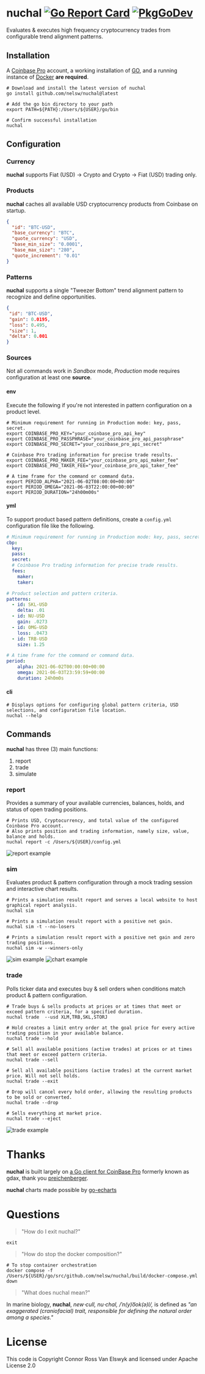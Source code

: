 # nuchal [![Go Report Card][5]][4] [![PkgGoDev][7]][6]

Evaluates & executes high frequency cryptocurrency trades from configurable trend alignment patterns.

## Installation
A [Coinbase Pro][1] account, a working installation of [GO][2], and a running instance of [Docker][3] **are required**.
```shell
# Download and install the latest version of nuchal 
go install github.com/nelsw/nuchal@latest

# Add the go bin directory to your path
export PATH=${PATH}:/Users/${USER}/go/bin

# Confirm successful installation
nuchal
```

## Configuration

### Currency
**nuchal** supports Fiat (USD) -> Crypto and Crypto -> Fiat (USD) trading only.

### Products
**nuchal** caches all available USD cryptocurrency products from Coinbase on startup.
```json
{
  "id": "BTC-USD",
  "base_currency": "BTC",
  "quote_currency": "USD",
  "base_min_size": "0.0001",
  "base_max_size": "280",
  "quote_increment": "0.01"
}
```

### Patterns
**nuchal** supports a single "Tweezer Bottom" trend alignment pattern to recognize and define opportunities.
```json
{
 "id": "BTC-USD",
 "gain": 0.0195,
 "loss": 0.495,
 "size": 1,
 "delta": 0.001
}
```

### Sources
Not all commands work in *Sandbox* mode, *Production* mode requires configuration at least one **source**.

#### env
Execute the following if you're not interested in pattern configuration on a product level.
```shell
# Minimum requirement for running in Production mode: key, pass, secret.
export COINBASE_PRO_KEY="your_coinbase_pro_api_key"
export COINBASE_PRO_PASSPHRASE="your_coinbase_pro_api_passphrase"
export COINBASE_PRO_SECRET="your_coinbase_pro_api_secret"

# Coinbase Pro trading information for precise trade results.
export COINBASE_PRO_MAKER_FEE="your_coinbase_pro_api_maker_fee"
export COINBASE_PRO_TAKER_FEE="your_coinbase_pro_api_taker_fee"

# A time frame for the command or command data.
export PERIOD_ALPHA="2021-06-02T08:00:00+00:00"
export PERIOD_OMEGA="2021-06-03T22:00:00+00:00"
export PERIOD_DURATION="24h00m00s"
```

#### yml 
To support product based pattern definitions, create a `config.yml` configuration file like the following.
```yaml
# Minimum requirement for running in Production mode: key, pass, secret.
cbp:
  key:
  pass:
  secret:
  # Coinbase Pro trading information for precise trade results.
  fees:
    maker:
    taker:

# Product selection and pattern criteria.
patterns:
  - id: SKL-USD
    delta: .01
  - id: NU-USD
    gain: .0273
  - id: OMG-USD
    loss: .0473
  - id: TRB-USD
    size: 1.25

# A time frame for the command or command data.
period:
    alpha: 2021-06-02T00:00:00+00:00
    omega: 2021-06-03T23:59:59+00:00
    duration: 24h0m0s
```

#### cli
```shell
# Displays options for configuring global pattern criteria, USD selections, and configuration file location.
nuchal --help
```

## Commands
**nuchal** has three (3) main functions:
1. report
2. trade
3. simulate


### report
Provides a summary of your available currencies, balances, holds, and status of open trading positions.
```shell
# Prints USD, Cryptocurrency, and total value of the configured Coinbase Pro account.
# Also prints position and trading information, namely size, value, balance and holds.
nuchal report -c /Users/${USER}/config.yml
```
![report example][10]

### sim
Evaluates product & pattern configuration through a mock trading session and interactive chart results.
```shell
# Prints a simulation result report and serves a local website to host graphical report analysis.
nuchal sim

# Prints a simulation result report with a positive net gain.
nuchal sim -t --no-losers

# Prints a simulation result report with a positive net gain and zero trading positions. 
nuchal sim -w --winners-only
```
![sim example][12]
![chart example][14]

### trade
Polls ticker data and executes buy & sell orders when conditions match product & pattern configuration.
```shell
# Trade buys & sells products at prices or at times that meet or exceed pattern criteria, for a specified duration.
nuchal trade  --usd XLM,TRB,SKL,STORJ

# Hold creates a limit entry order at the goal price for every active trading position in your available balance.
nuchal trade --hold

# Sell all available positions (active trades) at prices or at times that meet or exceed pattern criteria.
nuchal trade --sell

# Sell all available positions (active trades) at the current market price. Will not sell holds.
nuchal trade --exit

# Drop will cancel every hold order, allowing the resulting products to be sold or converted.
nuchal trade --drop

# Sells everything at market price.
nuchal trade --eject
```
![trade example][11]

# Thanks
**nuchal** is built largely on [a Go client for CoinBase Pro][8] formerly known as gdax, thank you [preichenberger][9].

**nuchal** charts made possible by [go-echarts][16] 

# Questions

> "How do I exit nuchal?"
```shell
exit
```

> "How do stop the docker composition?"
```shell
# To stop container orchestration
docker compose -f /Users/${USER}/go/src/github.com/nelsw/nuchal/build/docker-compose.yml down
```

> "What does nuchal mean?" 

In marine biology, **nuchal**, *new⋅cull, nu⋅chal, /ˈn(y)o͞ok(ə)l/,* is defined as *"an exaggerated (craniofacial) trait, 
responsible for defining the natural order among a species."*

# License
This code is Copyright Connor Ross Van Elswyk and licensed under Apache License 2.0

[1]: https://pro.coinbase.com
[2]: https://golang.org/
[3]: https://www.docker.com/
[4]: https://goreportcard.com/report/github.com/nelsw/nuchal
[5]: https://goreportcard.com/badge/github.com/nelsw/nuchal
[6]: https://pkg.go.dev/mod/github.com/nelsw/nuchal
[7]: https://pkg.go.dev/badge/mod/github.com/nelsw/nuchal
[8]: https://github.com/preichenberger/go-coinbasepro
[9]: https://github.com/preichenberger
[10]: .github/report.png?raw=true
[11]: .github/trade.png?raw=true
[12]: .github/sim.png?raw=true
[13]: https://www.investopedia.com/articles/active-trading/040714/tweezers-provide-precision-trend-traders.asp
[14]: .github/charts.png?raw=true
[16]: https://github.com/go-echarts/go-echarts